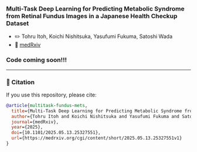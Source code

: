 ### Multi-Task Deep Learning for Predicting Metabolic Syndrome from Retinal Fundus Images in a Japanese Health Checkup Dataset

- ✏️ Tohru Itoh, Koichi Nishitsuka, Yasufumi Fukuma, Satoshi Wada 
- 🔗 [medRxiv](https://medrxiv.org/cgi/content/short/2025.05.13.25327551v1)

### Code coming soon!!!

---

### 📄 Citation

If you use this repository, please cite:

```bibtex
@article{multitask-fundus-mets,
  title={Multi-Task Deep Learning for Predicting Metabolic Syndrome from Retinal Fundus Images in a Japanese Health Checkup Dataset},
  author={Tohru Itoh and Koichi Nishitsuka and Yasufumi Fukuma and Satoshi Wada},
  journal={medRxiv},
  year={2025},
  doi={10.1101/2025.05.13.25327551},
  url={https://medrxiv.org/cgi/content/short/2025.05.13.25327551v1}
}
